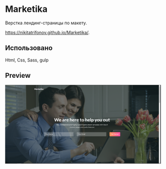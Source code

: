 # Marketika
Верстка лендинг-страницы  по макету.

https://nikitatrifonov.github.io/Marketika/.

## Использовано
Html, Css, Sass, gulp

## Preview

<img src = https://github.com/NikitaTrifonov/Marketika/blob/master/screenshots/block1.png>
